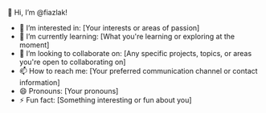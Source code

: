 👋 Hi, I’m @fiazlak!

- 👀 I’m interested in: [Your interests or areas of passion]
- 🌱 I’m currently learning: [What you're learning or exploring at the moment]
- 💞️ I’m looking to collaborate on: [Any specific projects, topics, or areas you're open to collaborating on]
- 📫 How to reach me: [Your preferred communication channel or contact information]
- 😄 Pronouns: [Your pronouns]
- ⚡ Fun fact: [Something interesting or fun about you]

<!---
fiazlak/fiazlak is a ✨ special ✨ repository because its `README.md` (this file) appears on your GitHub profile.
You can click the Preview link to take a look at your changes.
--->

